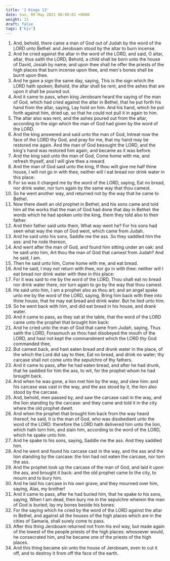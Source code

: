 ```yaml
---
title: '1 Kings 13'
date: Sun, 09 May 2021 00:00:01 +0000
weight: 13
draft: false
tags: ['kjv'] 
---
```


1. And, behold, there came a man of God out of Judah by the word of the LORD unto Bethel: and Jeroboam stood by the altar to burn incense.
2. And he cried against the altar in the word of the LORD, and said, O altar, altar, thus saith the LORD; Behold, a child shall be born unto the house of David, Josiah by name; and upon thee shall he offer the priests of the high places that burn incense upon thee, and men's bones shall be burnt upon thee.
3. And he gave a sign the same day, saying, This is the sign which the LORD hath spoken; Behold, the altar shall be rent, and the ashes that are upon it shall be poured out.
4. And it came to pass, when king Jeroboam heard the saying of the man of God, which had cried against the altar in Bethel, that he put forth his hand from the altar, saying, Lay hold on him. And his hand, which he put forth against him, dried up, so that he could not pull it in again to him.
5. The altar also was rent, and the ashes poured out from the altar, according to the sign which the man of God had given by the word of the LORD.
6. And the king answered and said unto the man of God, Intreat now the face of the LORD thy God, and pray for me, that my hand may be restored me again. And the man of God besought the LORD, and the king's hand was restored him again, and became as it was before.
7. And the king said unto the man of God, Come home with me, and refresh thyself, and I will give thee a reward.
8. And the man of God said unto the king, If thou wilt give me half thine house, I will not go in with thee, neither will I eat bread nor drink water in this place:
9. For so was it charged me by the word of the LORD, saying, Eat no bread, nor drink water, nor turn again by the same way that thou camest.
10. So he went another way, and returned not by the way that he came to Bethel.
11. Now there dwelt an old prophet in Bethel; and his sons came and told him all the works that the man of God had done that day in Bethel: the words which he had spoken unto the king, them they told also to their father.
12. And their father said unto them, What way went he? For his sons had seen what way the man of God went, which came from Judah.
13. And he said unto his sons, Saddle me the ass. So they saddled him the ass: and he rode thereon,
14. And went after the man of God, and found him sitting under an oak: and he said unto him, Art thou the man of God that camest from Judah? And he said, I am.
15. Then he said unto him, Come home with me, and eat bread.
16. And he said, I may not return with thee, nor go in with thee: neither will I eat bread nor drink water with thee in this place:
17. For it was said to me by the word of the LORD, Thou shalt eat no bread nor drink water there, nor turn again to go by the way that thou camest.
18. He said unto him, I am a prophet also as thou art; and an angel spake unto me by the word of the LORD, saying, Bring him back with thee into thine house, that he may eat bread and drink water. But he lied unto him.
19. So he went back with him, and did eat bread in his house, and drank water.
20. And it came to pass, as they sat at the table, that the word of the LORD came unto the prophet that brought him back:
21. And he cried unto the man of God that came from Judah, saying, Thus saith the LORD, Forasmuch as thou hast disobeyed the mouth of the LORD, and hast not kept the commandment which the LORD thy God commanded thee,
22. But camest back, and hast eaten bread and drunk water in the place, of the which the Lord did say to thee, Eat no bread, and drink no water; thy carcase shall not come unto the sepulchre of thy fathers.
23. And it came to pass, after he had eaten bread, and after he had drunk, that he saddled for him the ass, to wit, for the prophet whom he had brought back.
24. And when he was gone, a lion met him by the way, and slew him: and his carcase was cast in the way, and the ass stood by it, the lion also stood by the carcase.
25. And, behold, men passed by, and saw the carcase cast in the way, and the lion standing by the carcase: and they came and told it in the city where the old prophet dwelt.
26. And when the prophet that brought him back from the way heard thereof, he said, It is the man of God, who was disobedient unto the word of the LORD: therefore the LORD hath delivered him unto the lion, which hath torn him, and slain him, according to the word of the LORD, which he spake unto him.
27. And he spake to his sons, saying, Saddle me the ass. And they saddled him.
28. And he went and found his carcase cast in the way, and the ass and the lion standing by the carcase: the lion had not eaten the carcase, nor torn the ass.
29. And the prophet took up the carcase of the man of God, and laid it upon the ass, and brought it back: and the old prophet came to the city, to mourn and to bury him.
30. And he laid his carcase in his own grave; and they mourned over him, saying, Alas, my brother!
31. And it came to pass, after he had buried him, that he spake to his sons, saying, When I am dead, then bury me in the sepulchre wherein the man of God is buried; lay my bones beside his bones:
32. For the saying which he cried by the word of the LORD against the altar in Bethel, and against all the houses of the high places which are in the cities of Samaria, shall surely come to pass.
33. After this thing Jeroboam returned not from his evil way, but made again of the lowest of the people priests of the high places: whosoever would, he consecrated him, and he became one of the priests of the high places.
34. And this thing became sin unto the house of Jeroboam, even to cut it off, and to destroy it from off the face of the earth.
